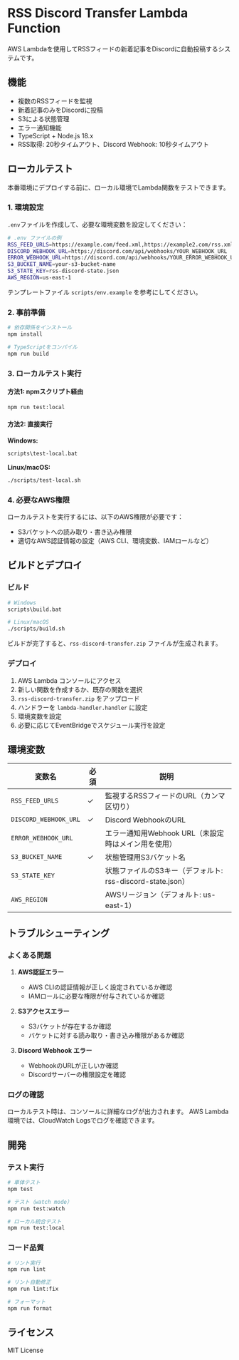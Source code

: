 # RSS Discord Transfer Lambda Function

AWS Lambdaを使用してRSSフィードの新着記事をDiscordに自動投稿するシステムです。

## 機能

- 複数のRSSフィードを監視
- 新着記事のみをDiscordに投稿  
- S3による状態管理
- エラー通知機能
- TypeScript + Node.js 18.x
- RSS取得: 20秒タイムアウト、Discord Webhook: 10秒タイムアウト

## ローカルテスト

本番環境にデプロイする前に、ローカル環境でLambda関数をテストできます。

### 1. 環境設定

`.env`ファイルを作成して、必要な環境変数を設定してください：

```bash
# .env ファイルの例
RSS_FEED_URLS=https://example.com/feed.xml,https://example2.com/rss.xml
DISCORD_WEBHOOK_URL=https://discord.com/api/webhooks/YOUR_WEBHOOK_URL
ERROR_WEBHOOK_URL=https://discord.com/api/webhooks/YOUR_ERROR_WEBHOOK_URL
S3_BUCKET_NAME=your-s3-bucket-name
S3_STATE_KEY=rss-discord-state.json
AWS_REGION=us-east-1
```

テンプレートファイル `scripts/env.example` を参考にしてください。

### 2. 事前準備

```bash
# 依存関係をインストール
npm install

# TypeScriptをコンパイル
npm run build
```

### 3. ローカルテスト実行

#### 方法1: npmスクリプト経由
```bash
npm run test:local
```

#### 方法2: 直接実行

**Windows:**
```cmd
scripts\test-local.bat
```

**Linux/macOS:**
```bash
./scripts/test-local.sh
```

### 4. 必要なAWS権限

ローカルテストを実行するには、以下のAWS権限が必要です：

- S3バケットへの読み取り・書き込み権限
- 適切なAWS認証情報の設定（AWS CLI、環境変数、IAMロールなど）

## ビルドとデプロイ

### ビルド

```bash
# Windows
scripts\build.bat

# Linux/macOS
./scripts/build.sh
```

ビルドが完了すると、`rss-discord-transfer.zip` ファイルが生成されます。

### デプロイ

1. AWS Lambda コンソールにアクセス
2. 新しい関数を作成するか、既存の関数を選択
3. `rss-discord-transfer.zip` をアップロード
4. ハンドラーを `lambda-handler.handler` に設定
5. 環境変数を設定
6. 必要に応じてEventBridgeでスケジュール実行を設定

## 環境変数

| 変数名 | 必須 | 説明 |
|--------|------|------|
| `RSS_FEED_URLS` | ✓ | 監視するRSSフィードのURL（カンマ区切り） |
| `DISCORD_WEBHOOK_URL` | ✓ | Discord WebhookのURL |
| `ERROR_WEBHOOK_URL` | | エラー通知用Webhook URL（未設定時はメイン用を使用） |
| `S3_BUCKET_NAME` | ✓ | 状態管理用S3バケット名 |
| `S3_STATE_KEY` | | 状態ファイルのS3キー（デフォルト: rss-discord-state.json） |
| `AWS_REGION` | | AWSリージョン（デフォルト: us-east-1） |

## トラブルシューティング

### よくある問題

1. **AWS認証エラー**
   - AWS CLIの認証情報が正しく設定されているか確認
   - IAMロールに必要な権限が付与されているか確認

2. **S3アクセスエラー**
   - S3バケットが存在するか確認
   - バケットに対する読み取り・書き込み権限があるか確認

3. **Discord Webhook エラー**
   - WebhookのURLが正しいか確認
   - Discordサーバーの権限設定を確認

### ログの確認

ローカルテスト時は、コンソールに詳細なログが出力されます。
AWS Lambda環境では、CloudWatch Logsでログを確認できます。

## 開発

### テスト実行

```bash
# 単体テスト
npm test

# テスト（watch mode）
npm run test:watch

# ローカル統合テスト
npm run test:local
```

### コード品質

```bash
# リント実行
npm run lint

# リント自動修正
npm run lint:fix

# フォーマット
npm run format
```

## ライセンス

MIT License
